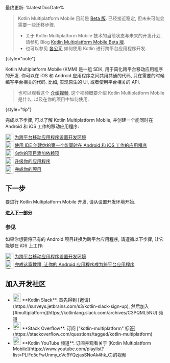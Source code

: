 [//]: # (title: Kotlin Multiplatform Mobile 入门)

最终更新: %latestDocDate%

> Kotlin Multiplatform Mobile 目前是 [Beta 版](../components-stability.html).
> 已经接近稳定, 但未来可能会需要一些迁移步骤.
>
> * 关于 Kotlin Multiplatform Mobile 技术的当前状态与未来的开发计划,
>   请参见 Blog [Kotlin Multiplatform Mobile Beta 版](https://blog.jetbrains.com/kotlin/2022/10/kmm-beta).
> * 也可以参见
>   [各公司](https://kotlinlang.org/lp/mobile/case-studies)
>   如何使用 Kotlin 进行跨平台应用程序开发.
>
{style="note"}

Kotlin Multiplatform Mobile (KMM) 是一组 SDK, 用于简化跨平台移动应用程序的开发.
你可以在 iOS 和 Android 应用程序之间共用共通的代码, 只在需要的时候编写平台相关的代码.
比如, 实现原生的 UI, 或者使用平台相关的 API.

> 也可以观看这个 [介绍视频](https://www.youtube.com/watch?v=mdN6P6RI__k),
> 这个视频概要介绍 Kotlin Multiplatform Mobile 是什么, 以及在你的项目中如何使用.
>
{style="tip"}

完成以下步骤, 可以了解 Kotlin Multiplatform Mobile, 并创建一个能同时在 Android 和 iOS 工作的移动应用程序:

<div style="vertical-align: middle; display: inline-flex">
  <img src="/assets/docs/images/icons/icon-1.svg" alt="第 1 步" width="25"/> &nbsp;
  <a href="multiplatform-mobile-setup.html">为跨平台移动应用程序设置开发环境</a>
</div>
<br/>

<div style="vertical-align: middle; display: inline-flex">
  <img src="/assets/docs/images/icons/icon-2.svg" alt="第 2 步" width="25"/> &nbsp;
  <a href="multiplatform-mobile-create-first-app.html">使用 IDE 创建你的第一个能同时在 Android 和 iOS 工作的应用程序</a>
</div>
<br/>

<div style="vertical-align: middle; display: inline-flex">
  <img src="/assets/docs/images/icons/icon-3.svg" alt="第 3 步" width="25"/> &nbsp;
  <a href="multiplatform-mobile-dependencies.html">向你的项目添加依赖项</a>
</div>
<br/>

<div style="vertical-align: middle; display: inline-flex">
  <img src="/assets/docs/images/icons/icon-4.svg" alt="第 4 步" width="25"/> &nbsp;
  <a href="multiplatform-mobile-upgrade-app.html">升级你的应用程序</a>
</div>
<br/>

<div style="vertical-align: middle; display: inline-flex">
  <img src="/assets/docs/images/icons/icon-5.svg" alt="第 5 步" width="25"/> &nbsp;
  <a href="multiplatform-mobile-wrap-up.html">完成你的项目</a>
</div>
<br/>

## 下一步

要进行 Kotlin Multiplatform Mobile 开发, 请从设置开发环境开始.

**[进入下一部分](multiplatform-mobile-setup.html)**

### 参见

如果你想要将已有的 Android 项目转换为跨平台应用程序, 请遵循以下步骤, 让它能够在 iOS 上工作:

<div style="vertical-align: middle; display: inline-flex">
  <img src="/assets/docs/images/icons/icon-1.svg" alt="第 1 步" width="25"/> &nbsp;
  <a href="multiplatform-mobile-setup.html">为跨平台移动应用程序设置开发环境</a>
</div>
<br/>

<div style="vertical-align: middle; display: inline-flex">
  <img src="/assets/docs/images/icons/icon-2.svg" alt="第 2 步" width="25"/> &nbsp;
  <a href="multiplatform-mobile-integrate-in-existing-app.html">完成这篇教程, 让你的 Android 应用程序成为跨平台应用程序</a>
</div>

## 加入开发社区

* <img src="/assets/docs/images/social/slack.svg" alt="Slack" width="25" style="display:inline" />
  **Kotlin Slack**.
  首先得到 [邀请](https://surveys.jetbrains.com/s3/kotlin-slack-sign-up),
  然后加入 [#multiplatform](https://kotlinlang.slack.com/archives/C3PQML5NU) 频道
* <img src="/assets/docs/images/social/stackoverflow.svg" alt="Stack Overflow" width="25" style="display:inline" />
  **Stack Overflow**.
  订阅 ["kotlin-multiplatform" 标签](https://stackoverflow.com/questions/tagged/kotlin-multiplatform)
* <img src="/assets/docs/images/social/youtube.svg" alt="YouTube" width="25" style="display:inline" />
  **Kotlin YouTube 频道**.
  订阅并观看关于 [Kotlin Multiplatform Mobile](https://www.youtube.com/playlist?list=PLlFc5cFwUnmy_oVc9YQzjasSNoAk4hk_C)的视频
